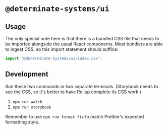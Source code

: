 # `@determinate-systems/ui`

## Usage

The only special note here is that there is a bundled CSS file that needs to be imported alongside the usual React components. Most bundlers are able to ingest CSS, so this import statement should suffice:

```javascript
import "@determinate-systems/ui/index.css";
```

## Development

Run these two commands in two separate terminals. (Storybook needs to see the CSS, so it's better to have Rollup complete its CSS work.)

1. `npm run watch`
2. `npm run storybook`

Remember to use `npm run format:fix` to match Prettier's expected formatting style.
